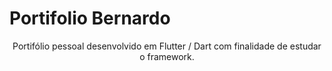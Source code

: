 # Portifolio Bernardo
<p align = "center"> Portifólio pessoal desenvolvido em Flutter / Dart com finalidade de estudar o framework.</p>

